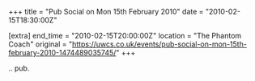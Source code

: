 +++
title = "Pub Social on Mon 15th February 2010"
date = "2010-02-15T18:30:00Z"

[extra]
end_time = "2010-02-15T20:00:00Z"
location = "The Phantom Coach"
original = "https://uwcs.co.uk/events/pub-social-on-mon-15th-february-2010-1474489035745/"
+++

.. pub.


